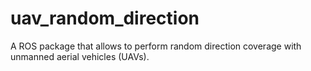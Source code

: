 # uav_random_direction

A ROS package that allows to perform random direction coverage with unmanned aerial vehicles (UAVs).